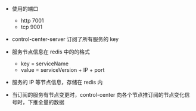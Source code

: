 - 使用的端口
  - http 7001
  - tcp 9001
- control-center-server 订阅了所有服务的 key
- 服务节点信息在 redis 中的的格式
  - key = serviceName
  - value = serviceVersion + IP + port

- 服务的 IP 等节点信息，存储在 redis 内
- 当订阅的服务有节点变更时，control-center 向各个节点推订阅的节点变化信号时，下推全量的数据